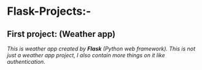 # Flask-Projects:-
## First project: **(Weather app)**
_This is weather app created by **Flask** (Python web framework). This is not just a weather app project, I also contain more things on it like authentication_.
